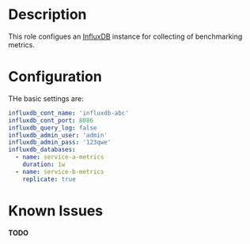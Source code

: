 # Description

This role configues an [InfluxDB](https://www.influxdata.com/products/influxdb-overview/) instance for collecting of benchmarking metrics.

# Configuration

THe basic settings are:
```yml
influxdb_cont_name: 'influxdb-abc'
influxdb_cont_port: 8086
influxdb_query_log: false
influxdb_admin_user: 'admin'
influxdb_admin_pass: '123qwe'
influxdb_databases:
  - name: service-a-metrics
    duration: 1w
  - name: service-b-metrics
    replicate: true
```

# Known Issues

__TODO__
